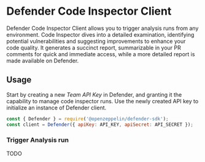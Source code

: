 # Defender Code Inspector Client

Defender Code Inspector Client allows you to trigger analysis runs from any environment.
Code Inspector dives into a detailed examination, identifying potential vulnerabilities and suggesting improvements to enhance your code quality. It generates a succinct report, summarizable in your PR comments for quick and immediate access, while a more detailed report is made available on Defender.


## Usage

Start by creating a new _Team API Key_ in Defender, and granting it the capability to manage code inspector runs. Use the newly created API key to initialize an instance of Defender client.

```js
const { Defender } = require('@openzeppelin/defender-sdk');
const client = Defender({ apiKey: API_KEY, apiSecret: API_SECRET });
```

### Trigger Analysis run

TODO